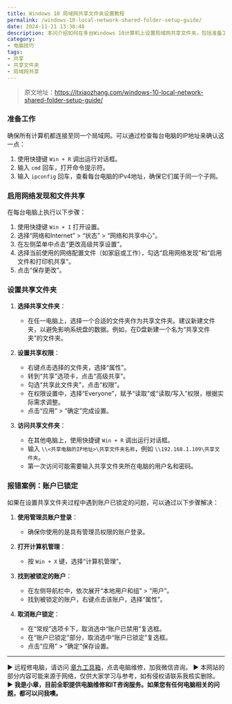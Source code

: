 ```yaml
---
title: Windows 10 局域网共享文件夹设置教程
permalink: /windows-10-local-network-shared-folder-setup-guide/
date: 2024-11-21 13:38:48
description: 本问介绍如何在多台Windows 10计算机上设置局域网共享文件夹，包括准备工作、启用网络发现和文件共享、设置共享文件夹以及解决账户锁定问题的步骤。
category:
- 电脑技巧
tags:
- 共享
- 共享文件夹
- 局域网共享
---
```


> 原文地址：<https://itxiaozhang.com/windows-10-local-network-shared-folder-setup-guide/>  

### 准备工作

确保所有计算机都连接至同一个局域网。可以通过检查每台电脑的IP地址来确认这一点：

1. 使用快捷键 `Win + R` 调出运行对话框。
2. 输入 `cmd` 回车，打开命令提示符。
3. 输入 `ipconfig` 回车，查看每台电脑的IPv4地址，确保它们属于同一个子网。

### 启用网络发现和文件共享

在每台电脑上执行以下步骤：

1. 使用快捷键 `Win + I` 打开设置。
2. 选择“网络和Internet” > “状态” > “网络和共享中心”。
3. 在左侧菜单中点击“更改高级共享设置”。
4. 选择当前使用的网络配置文件（如家庭或工作），勾选“启用网络发现”和“启用文件和打印机共享”。
5. 点击“保存更改”。

### 设置共享文件夹

1. **选择共享文件夹**：
   - 在任一电脑上，选择一个合适的文件夹作为共享文件夹。建议新建文件夹，以避免影响系统盘的数据。例如，在D盘新建一个名为“共享文件夹”的文件夹。

2. **设置共享权限**：
   - 右键点击选择的文件夹，选择“属性”。
   - 转到“共享”选项卡，点击“高级共享”。
   - 勾选“共享此文件夹”，点击“权限”。
   - 在权限设置中，选择“Everyone”，赋予“读取”或“读取/写入”权限，根据实际需求调整。
   - 点击“应用” > “确定”完成设置。

3. **访问共享文件夹**：
   - 在其他电脑上，使用快捷键 `Win + R` 调出运行对话框。
   - 输入 `\\<共享电脑的IP地址>\共享文件夹名称`，例如 `\\192.168.1.109\共享文件夹`。
   - 第一次访问可能需要输入共享文件夹所在电脑的用户名和密码。

### 报错案例：账户已锁定

如果在设置共享文件夹过程中遇到账户已锁定的问题，可以通过以下步骤解决：

1. **使用管理员账户登录**：
   - 确保你使用的是具有管理员权限的账户登录。

2. **打开计算机管理**：
   - 按 `Win + X` 键，选择“计算机管理”。

3. **找到被锁定的账户**：
   - 在左侧导航栏中，依次展开“本地用户和组” > “用户”。
   - 找到被锁定的账户，右键点击该账户，选择“属性”。

4. **取消账户锁定**：
   - 在“常规”选项卡下，取消选中“账户已禁用”复选框。
   - 在“账户已锁定”部分，取消选中“账户已锁定”复选框。
   - 点击“应用” > “确定”保存设置。

---
▶ 远程修电脑，请访问 [章九工具箱](https://zhang9.com/)，点击电脑维修，加我微信咨询。 
▶ 本网站的部分内容可能来源于网络，仅供大家学习与参考，如有侵权请联系我核实删除。  
▶ **我是小章，目前全职提供电脑维修和IT咨询服务。如果您有任何电脑相关的问题，都可以问我噢。**  
